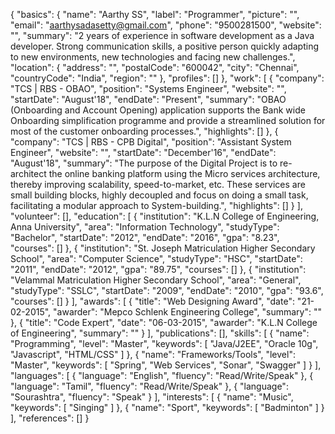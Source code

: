 {
  "basics": {
    "name": "Aarthy SS",
    "label": "Programmer",
    "picture": "",
    "email": "aarthysadasetty@gmail.com",
    "phone": "9500281500",
    "website": "",
    "summary": "2 years of experience in software development as a Java developer. Strong communication skills, a positive person quickly adapting to new environments, new technologies and facing new challenges.",
    "location": {
      "address": "",
      "postalCode": "600042",
      "city": "Chennai",
      "countryCode": "India",
      "region": ""
    },
    "profiles": []
  },
  "work": [
    {
      "company": "TCS  |  RBS  -  OBAO",
      "position": "Systems Engineer",
      "website": "",
      "startDate": "August'18",
      "endDate": "Present",
      "summary": "OBAO (Onboarding and Account Opening) application supports the Bank wide Onboarding simplification programme and provide a streamlined solution for most of the customer onboarding processes.",
      "highlights": []
    },
    {
      "company": "TCS  |  RBS  -  CPB Digital",
      "position": "Assistant System Engineer",
      "website": "",
      "startDate": "December'16",
      "endDate": "August'18",
      "summary": "The purpose of the Digital Project is to re-architect the online banking platform using the Micro services architecture, thereby improving scalability, speed-to-market, etc. These services are small building blocks, highly decoupled and focus on doing a small task, facilitating a modular approach to System-building.",
      "highlights": []
    }
  ],
  "volunteer": [],
  "education": [
    {
      "institution": "K.L.N College of Engineering, Anna University",
      "area": "Information Technology",
      "studyType": "Bachelor",
      "startDate": "2012",
      "endDate": "2016",
      "gpa": "8.23",
      "courses": []
    },
    {
      "institution": "St. Joseph Matriculation Higher Secondary School",
      "area": "Computer Science",
      "studyType": "HSC",
      "startDate": "2011",
      "endDate": "2012",
      "gpa": "89.75",
      "courses": []
    },
    {
      "institution": "Velammal Matriculation Higher Secondary School",
      "area": "General",
      "studyType": "SSLC",
      "startDate": "2009",
      "endDate": "2010",
      "gpa": "93.6",
      "courses": []
    }
  ],
  "awards": [
    {
      "title": "Web Designing Award",
      "date": "21-02-2015",
      "awarder": "Mepco Schlenk Engineering College",
      "summary": ""
    },
    {
      "title": "Code Expert",
      "date": "06-03-2015",
      "awarder": "K.L.N College of Engineering",
      "summary": ""
    }
  ],
  "publications": [],
  "skills": [
    {
      "name": "Programming",
      "level": "Master",
      "keywords": [
        "Java/J2EE",
        "Oracle 10g",
        "Javascript",
        "HTML/CSS"
      ]
    },
    {
      "name": "Frameworks/Tools",
      "level": "Master",
      "keywords": [
        "Spring",
        "Web Services",
        "Sonar",
        "Swagger"
      ]
    }
  ],
  "languages": [
    {
      "language": "English",
      "fluency": "Read/Write/Speak"
    },
    {
      "language": "Tamil",
      "fluency": "Read/Write/Speak"
    },
    {
      "language": "Sourashtra",
      "fluency": "Speak"
    }
  ],
  "interests": [
    {
      "name": "Music",
      "keywords": [
        "Singing"
      ]
    },
    {
      "name": "Sport",
      "keywords": [
        "Badminton"
      ]
    }
  ],
  "references": []
}

